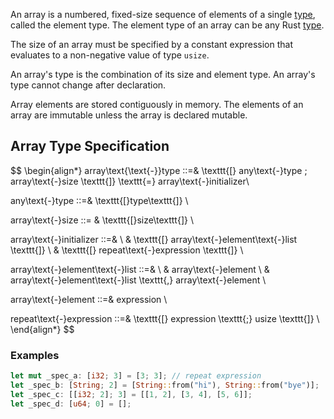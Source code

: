 An array is a numbered, fixed-size sequence of elements of a single [type](http://link_to_type_spec/), called the element type. The element type of an array can be any Rust [type](http://link_to_type_spec/). 

The size of an array must be specified by a constant expression that evaluates to a non-negative value of type `usize`.

An array's type is the combination of its size and element type. An array's type cannot change after declaration.

Array elements are stored contiguously in memory. The elements of an array are immutable unless the array is declared mutable.

## Array Type Specification

$$ 
\begin{align*}
array\text{\text{-}}type ::=& \texttt{[} any\text{-}type ; array\text{-}size \texttt{]} \texttt{=} array\text{-}initializer\\

any\text{-}type ::=& \texttt{[}type\texttt{]} \\

array\text{-}size ::= & \texttt{[}size\texttt{]} \\

array\text{-}initializer ::=& \\
    & \texttt{[} array\text{-}element\text{-}list \texttt{]} \\
    & \texttt{[} repeat\text{-}expression \texttt{]} \\

array\text{-}element\text{-}list ::=& \\
    & array\text{-}element \\
    & array\text{-}element\text{-}list \texttt{,} array\text{-}element \\

array\text{-}element ::=& expression \\

repeat\text{-}expression ::=& \texttt{[} expression \texttt{;} usize \texttt{]} \\
\end{align*}
$$

### Examples

```Rust
let mut _spec_a: [i32; 3] = [3; 3]; // repeat expression
let _spec_b: [String; 2] = [String::from("hi"), String::from("bye")];
let _spec_c: [[i32; 2]; 3] = [[1, 2], [3, 4], [5, 6]];
let _spec_d: [u64; 0] = [];
```